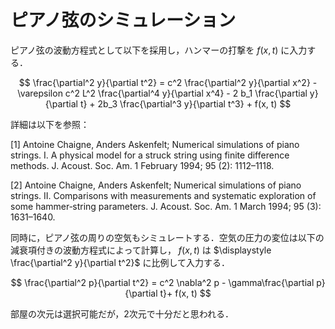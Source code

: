 # ピアノ弦のシミュレーション

ピアノ弦の波動方程式として以下を採用し，ハンマーの打撃を $f(x, t)$ に入力する．

$$ \frac{\partial^2 y}{\partial t^2} = c^2 \frac{\partial^2 y}{\partial x^2} - \varepsilon c^2 L^2 \frac{\partial^4 y}{\partial x^4} - 2 b_1 \frac{\partial y}{\partial t} + 2b_3 \frac{\partial^3 y}{\partial t^3} + f(x, t) $$

詳細は以下を参照：

[1] Antoine Chaigne, Anders Askenfelt; Numerical simulations of piano strings. I. A physical model for a struck string using finite difference methods. J. Acoust. Soc. Am. 1 February 1994; 95 (2): 1112–1118.

[2] Antoine Chaigne, Anders Askenfelt; Numerical simulations of piano strings. II. Comparisons with measurements and systematic exploration of some hammer‐string parameters. J. Acoust. Soc. Am. 1 March 1994; 95 (3): 1631–1640.


同時に，ピアノ弦の周りの空気もシミュレートする．空気の圧力の変位は以下の減衰項付きの波動方程式によって計算し， $f(x,t)$ は $\displaystyle \frac{\partial^2 y}{\partial t^2}$ に比例して入力する．

$$ \frac{\partial^2 p}{\partial t^2} = c^2 \nabla^2 p - \gamma\frac{\partial p}{\partial t}+ f(x, t) $$

部屋の次元は選択可能だが，2次元で十分だと思われる．